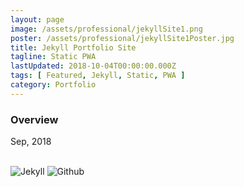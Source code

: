 ```yaml
---
layout: page
image: /assets/professional/jekyllSite1.png
poster: /assets/professional/jekyllSite1Poster.jpg
title: Jekyll Portfolio Site
tagline: Static PWA
lastUpdated: 2018-10-04T00:00:00.000Z
tags: [ Featured, Jekyll, Static, PWA ]
category: Portfolio
---
```


### Overview

Sep, 2018

<img class="lazyLoad thumbnail" :data-src="$withBase('/assets/professional/jekyllSite1.png')" alt=""/>
<img class="lazyLoad thumbnail" :data-src="$withBase('/assets/professional/jekyllSite2.png')" alt=""/>
<img class="lazyLoad thumbnail" :data-src="$withBase('/assets/professional/jekyllSite3.png')" alt=""/>
<br/>
<img class="lazyLoad tiny" :data-src="$withBase('/assets/logo/logoJekyll.png')" alt="Jekyll"/>
<img class="lazyLoad tiny" :data-src="$withBase('/assets/logo/logoGithub.png')" alt="Github"/>
